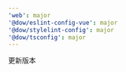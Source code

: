 ```yaml
---
'web': major
'@dow/eslint-config-vue': major
'@dow/stylelint-config': major
'@dow/tsconfig': major
---
```


更新版本
